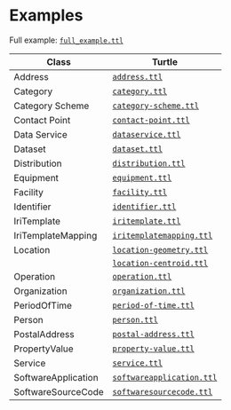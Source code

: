 <h1>Examples</h1>

Full example: <a href="./full_example.ttl"><code>full_example.ttl</code></a>
<br>
<table>
<thead>
<tr>
    <th>Class</th>
    <th>Turtle</th>
</tr>
</thead>
<tbody>
<tr>
    <td>Address</td>
    <td><a href="./address.ttl"><code>address.ttl</code></a></td>
</tr>
<tr>
        <td>Category</td>
        <td><a href="./category.ttl"><code>category.ttl</code></a></td>
</tr>
<tr>
        <td>Category Scheme</td>
        <td><a href="./category-scheme.ttl"><code>category-scheme.ttl</code></a></td>
</tr>
<tr>
        <td>Contact Point</td>
        <td><a href="./contact-point.ttl"><code>contact-point.ttl</code></a></td>
</tr>
<tr>
        <td>Data Service</td>
        <td><a href="./dataservice.ttl"><code>dataservice.ttl</code></a></td>
</tr>
<tr>
        <td>Dataset</td>
        <td><a href="./dataset.ttl"><code>dataset.ttl</code></a></td>
</tr>
<tr>
        <td>Distribution</td>
        <td><a href="./distribution.ttl"><code>distribution.ttl</code></a></td>
</tr>
<tr>
        <td>Equipment</td>
        <td><a href="./equipment.ttl"><code>equipment.ttl</code></a></td>
</tr>
<tr>
        <td>Facility</td>
        <td><a href="./facility.ttl"><code>facility.ttl</code></a></td>
</tr>

<tr>    
        <td>Identifier</td>
        <td><a href="./identifier.ttl"><code>identifier.ttl</code></a></td>
</tr>
<tr>
        <td>IriTemplate</td>
        <td><a href="./iritemplate.ttl"><code>iritemplate.ttl</code></a></td>
</tr>
<tr>
        <td>IriTemplateMapping</td>
        <td><a href="./iritemplatemapping.ttl"><code>iritemplatemapping.ttl</code></a></td>
</tr>
<tr>
        <td>Location</td>
        <td><a href="./location-geometry.ttl"><code>location-geometry.ttl</code></a></td>
</tr>
<tr>    <td/>
        <td><a href="./location-centroid.ttl"><code>location-centroid.ttl</code></a></td>
</tr>
<tr>
        <td>Operation</td>
        <td><a href="./operation.ttl"><code>operation.ttl</code></a></td>
</tr>
<tr>
        <td>Organization</td>
        <td><a href="./organization.ttl"><code>organization.ttl</code></a></td>
</tr>
<tr>
        <td>PeriodOfTime</td>
        <td><a href="./period-of-time.ttl"><code>period-of-time.ttl</code></a></td>
</tr>
<tr>
        <td>Person</td>
        <td><a href="./person.ttl"><code>person.ttl</code></a></td>
</tr>
<tr>
        <td>PostalAddress</td>
        <td><a href="./postal-address.ttl"><code>postal-address.ttl</code></a></td>
</tr>
<tr>
        <td>PropertyValue</td>
        <td><a href="./property-value.ttl"><code>property-value.ttl</code></a></td>
</tr>
<tr>
        <td>Service</td>
        <td><a href="./service.ttl"><code>service.ttl</code></a></td>
</tr>
<tr>
        <td>SoftwareApplication</td>
        <td><a href="./softwareapplication.ttl"><code>softwareapplication.ttl</code></a></td>
</tr>
<tr>
        <td>SoftwareSourceCode</td>
        <td><a href="./softwaresourcecode.ttl"><code>softwaresourcecode.ttl</code></a></td>
</tr>
</tbody>
</table>
